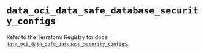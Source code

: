 # `data_oci_data_safe_database_security_configs`

Refer to the Terraform Registry for docs: [`data_oci_data_safe_database_security_configs`](https://registry.terraform.io/providers/hashicorp/oci/7.19.0/docs/data-sources/data_safe_database_security_configs).
